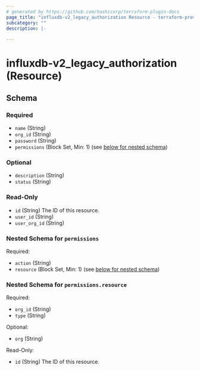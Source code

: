 ```yaml
---
# generated by https://github.com/hashicorp/terraform-plugin-docs
page_title: "influxdb-v2_legacy_authorization Resource - terraform-provider-influxdb-v2"
subcategory: ""
description: |-
  
---
```


# influxdb-v2_legacy_authorization (Resource)





<!-- schema generated by tfplugindocs -->
## Schema

### Required

- `name` (String)
- `org_id` (String)
- `password` (String)
- `permissions` (Block Set, Min: 1) (see [below for nested schema](#nestedblock--permissions))

### Optional

- `description` (String)
- `status` (String)

### Read-Only

- `id` (String) The ID of this resource.
- `user_id` (String)
- `user_org_id` (String)

<a id="nestedblock--permissions"></a>
### Nested Schema for `permissions`

Required:

- `action` (String)
- `resource` (Block Set, Min: 1) (see [below for nested schema](#nestedblock--permissions--resource))

<a id="nestedblock--permissions--resource"></a>
### Nested Schema for `permissions.resource`

Required:

- `org_id` (String)
- `type` (String)

Optional:

- `org` (String)

Read-Only:

- `id` (String) The ID of this resource.
